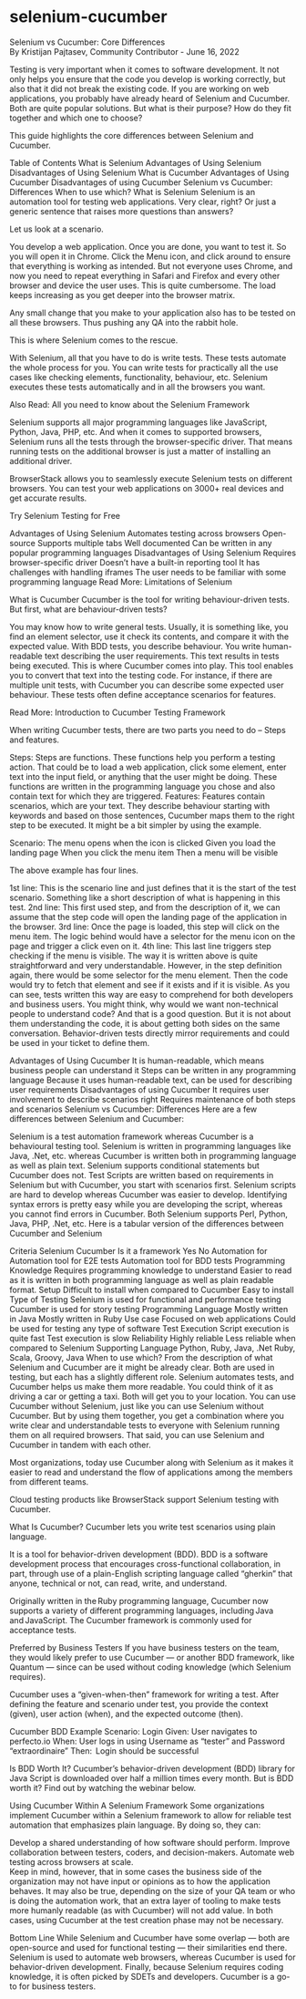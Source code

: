 # selenium-cucumber
Selenium vs Cucumber: Core Differences    
By Kristijan Pajtasev, Community Contributor - June 16, 2022


Testing is very important when it comes to software development. It not only helps you ensure that the code you develop is working correctly, but also that it did not break the existing code. If you are working on web applications, you probably have already heard of Selenium and Cucumber. Both are quite popular solutions. But what is their purpose? How do they fit together and which one to choose? 

This guide highlights the core differences between Selenium and Cucumber. 

Table of Contents
What is Selenium
Advantages of Using Selenium
Disadvantages of Using Selenium
What is Cucumber
Advantages of Using Cucumber
Disadvantages of using Cucumber 
Selenium vs Cucumber: Differences
When to use which?
What is Selenium
Selenium is an automation tool for testing web applications. Very clear, right? Or just a generic sentence that raises more questions than answers?  

Let us look at a scenario. 

You develop a web application. Once you are done, you want to test it. So you will open it in Chrome. Click the Menu icon, and click around to ensure that everything is working as intended. But not everyone uses Chrome, and now you need to repeat everything in Safari and Firefox and every other browser and device the user uses. This is quite cumbersome. The load keeps increasing as you get deeper into the browser matrix.

Any small change that you make to your application also has to be tested on all these browsers. Thus pushing any QA into the rabbit hole.

This is where Selenium comes to the rescue. 

With Selenium, all that you have to do is write tests. These tests automate the whole process for you. You can write tests for practically all the use cases like checking elements, functionality, behaviour, etc. Selenium executes these tests automatically and in all the browsers you want. 

Also Read: All you need to know about the Selenium Framework

Selenium supports all major programming languages like JavaScript, Python, Java, PHP, etc. And when it comes to supported browsers, Selenium runs all the tests through the browser-specific driver. That means running tests on the additional browser is just a matter of installing an additional driver.  

BrowserStack allows you to seamlessly execute Selenium tests on different browsers. You can test your web applications on 3000+ real devices and get accurate results.

Try Selenium Testing for Free

Advantages of Using Selenium
Automates testing across browsers
Open-source
Supports multiple tabs
Well documented
Can be written in any popular programming languages 
Disadvantages of Using Selenium
Requires browser-specific driver
Doesn’t have a built-in reporting tool
It has challenges with handling iframes 
The user needs to be familiar with some programming language
Read More: Limitations of Selenium

What is Cucumber
Cucumber is the tool for writing behaviour-driven tests. But first, what are behaviour-driven tests?

You may know how to write general tests. Usually, it is something like, you find an element selector, use it check its contents, and compare it with the expected value. With BDD tests, you describe behaviour. You write human-readable text describing the user requirements. This text results in tests being executed. This is where Cucumber comes into play. This tool enables you to convert that text into the testing code. For instance, if there are multiple unit tests, with Cucumber you can describe some expected user behaviour. These tests often define acceptance scenarios for features.

Read More: Introduction to Cucumber Testing Framework

When writing Cucumber tests, there are two parts you need to do –  Steps and features.

Steps: Steps are functions. These functions help you perform a testing action. That could be to load a web application, click some element, enter text into the input field, or anything that the user might be doing. These functions are written in the programming language you chose and also contain text for which they are triggered.
Features: Features contain scenarios, which are your text. They describe behaviour starting with keywords and based on those sentences, Cucumber maps them to the right step to be executed.
It might be a bit simpler by using the example. 

Scenario: The menu opens when the icon is clicked
Given you load the landing page
When you click the menu item
Then a menu will be visible

The above example has four lines. 

1st line: This is the scenario line and just defines that it is the start of the test scenario. Something like a short description of what is happening in this test.
2nd line: This first used step, and from the description of it, we can assume that the step code will open the landing page of the application in the browser.
3rd line: Once the page is loaded, this step will click on the menu item. The logic behind would have a selector for the menu icon on the page and trigger a click even on it.
4th line: This last line triggers step checking if the menu is visible. The way it is written above is quite straightforward and very understandable. However, in the step definition again, there would be some selector for the menu element. Then the code would try to fetch that element and see if it exists and if it is visible.
As you can see, tests written this way are easy to comprehend for both developers and business users. You might think, why would we want non-technical people to understand code? And that is a good question. But it is not about them understanding the code, it is about getting both sides on the same conversation. Behavior-driven tests directly mirror requirements and could be used in your ticket to define them.

Advantages of Using Cucumber
It is human-readable, which means business people can understand it
Steps can be written in any programming language
Because it uses human-readable text, can be used for describing user requirements
Disadvantages of using Cucumber 
It requires user involvement to describe scenarios right
Requires maintenance of both steps and scenarios
Selenium vs Cucumber: Differences
Here are a few differences between Selenium and Cucumber:

Selenium is a test automation framework whereas Cucumber is a behavioural testing tool.
Selenium is written in programming languages like Java, .Net, etc. whereas Cucumber is written both in programming language as well as plain text.
Selenium supports conditional statements but Cucumber does not.
Test Scripts are written based on requirements in Selenium but with Cucumber, you start with scenarios first.
Selenium scripts are hard to develop whereas Cucumber was easier to develop.
Identifying syntax errors is pretty easy while you are developing the script, whereas you cannot find errors in Cucumber.
Both Selenium supports Perl, Python, Java, PHP, .Net, etc.
Here is a tabular version of the differences between Cucumber and Selenium 

Criteria	Selenium	Cucumber
Is it a framework	Yes	No
Automation for	Automation tool for E2E tests	Automation tool for BDD tests
Programming Knowledge	Requires programming knowledge to understand	Easier to read as it is written in both programming language as well as plain readable format.
Setup	Difficult to install when compared to Cucumber	Easy to install
Type of Testing	Selenium is used for functional and performance testing	Cucumber is used for story testing
Programming Language	Mostly written in Java	Mostly written in Ruby
Use case	Focused on web applications	Could be used for testing any type of software
Test Execution	Script execution is quite fast	Test execution is slow
Reliability 	Highly reliable	Less reliable when compared to Selenium
Supporting Language	Python, Ruby, Java, .Net	Ruby, Scala, Groovy, Java
When to use which?
From the description of what Selenium and Cucumber are it might be already clear. Both are used in testing, but each has a slightly different role. Selenium automates tests, and Cucumber helps us make them more readable. You could think of it as driving a car or getting a taxi. Both will get you to your location. You can use Cucumber without Selenium, just like you can use Selenium without Cucumber. But by using them together, you get a combination where you write clear and understandable tests to everyone with Selenium running them on all required browsers. That said, you can use Selenium and Cucumber in tandem with each other. 

Most organizations, today use Cucumber along with Selenium as it makes it easier to read and understand the flow of applications among the members from different teams. 

Cloud testing products like BrowserStack support Selenium testing with Cucumber.

What Is Cucumber? 
Cucumber lets you write test scenarios using plain language. 

It is a tool for behavior-driven development (BDD). BDD is a software development process that encourages cross-functional collaboration, in part, through use of a plain-English scripting language called “gherkin” that anyone, technical or not, can read, write, and understand. 

Originally written in the Ruby programming language, Cucumber now supports a variety of different programming languages, including Java and JavaScript. The Cucumber framework is commonly used for acceptance tests. 

Preferred by Business Testers 
If you have business testers on the team, they would likely prefer to use Cucumber — or another BDD framework, like Quantum — since can be used without coding knowledge (which Selenium requires).  

Cucumber uses a “given-when-then” framework for writing a test. After defining the feature and scenario under test, you provide the context (given), user action (when), and the expected outcome (then). 

Cucumber BDD Example 
Scenario: Login
Given: User navigates to perfecto.io 
When: User logs in using Username as “tester” and Password “extraordinaire” 
Then:  Login should be successful 

Is BDD Worth It?
Cucumber’s behavior-driven development (BDD) library for Java Script is downloaded over half a million times every month. But is BDD worth it? Find out by watching the webinar below.

Using Cucumber Within A Selenium Framework
Some organizations implement Cucumber within a Selenium framework to allow for reliable test automation that emphasizes plain language. By doing so, they can: 

Develop a shared understanding of how software should perform. 
Improve collaboration between testers, coders, and decision-makers. 
Automate web testing across browsers at scale.  
Keep in mind, however, that in some cases the business side of the organization may not have input or opinions as to how the application behaves. It may also be true, depending on the size of your QA team or who is doing the automation work, that an extra layer of tooling to make tests more humanly readable (as with Cucumber) will not add value. In both cases, using Cucumber at the test creation phase may not be necessary.  

Bottom Line 
While Selenium and Cucumber have some overlap — both are open-source and used for functional testing — their similarities end there. Selenium is used to automate web browsers, whereas Cucumber is used for behavior-driven development. Finally, because Selenium requires coding knowledge, it is often picked by SDETs and developers. Cucumber is a go-to for business testers. 


